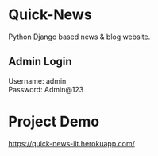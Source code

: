 # Quick-News
Python Django based news &amp; blog website.

## Admin Login
 
 Username: admin <br>
 Password: Admin@123

# Project Demo
https://quick-news-iit.herokuapp.com/
